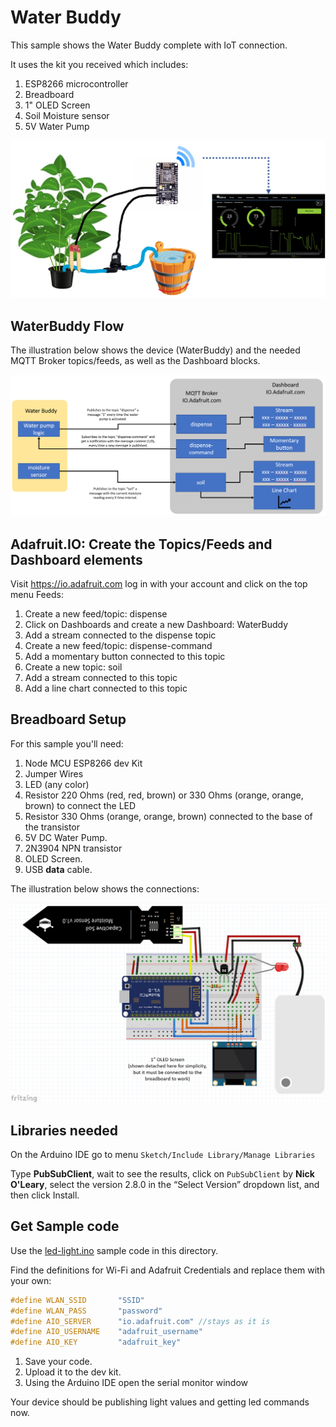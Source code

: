 # Water Buddy

This sample shows the Water Buddy complete with IoT connection.

It uses the kit you received which includes:

1. ESP8266 microcontroller
1. Breadboard
1. 1" OLED Screen
1. Soil Moisture sensor
1. 5V Water Pump

![Toolchain](../Images/waterbuddy.png)

## WaterBuddy Flow

The illustration below shows the device (WaterBuddy) and the needed MQTT Broker topics/feeds, as well as the Dashboard blocks.

![Toolchain](../Images/flow.png)

## Adafruit.IO: Create the Topics/Feeds and Dashboard elements

Visit https://io.adafruit.com log in with your account and click on the top menu Feeds:

1. Create a new feed/topic: dispense
1. Click on Dashboards and create a new Dashboard: WaterBuddy
1. Add a stream connected to the dispense topic
1. Create a new feed/topic: dispense-command
1. Add a momentary button connected to this topic
1. Create a new topic: soil
1. Add a stream connected to this topic
1. Add a line chart connected to this topic

## Breadboard Setup

For this sample you'll need:

1. Node MCU ESP8266 dev Kit
1. Jumper Wires
1. LED (any color)
1. Resistor 220 Ohms (red, red, brown) or 330 Ohms (orange, orange, brown) to connect the LED
1. Resistor 330 Ohms (orange, orange, brown) connected to the base of the transistor
1. 5V DC Water Pump.
2. 2N3904 NPN transistor
3. OLED Screen.
4. USB **data** cable.

The illustration below shows the connections:

![Toolchain](../Images/waterbuddy-setup.png)

## Libraries needed

On the Arduino IDE go to menu `Sketch/Include Library/Manage Libraries`

Type **PubSubClient**, wait to see the results, click on `PubSubClient` by **Nick O'Leary**, select the version 2.8.0 in the “Select Version” dropdown list, and then click Install.

## Get Sample code

Use the [led-light.ino](Water-Buddy.ino) sample code in this directory.

Find the definitions for Wi-Fi and Adafruit Credentials and replace them with your own:

```C
#define WLAN_SSID       "SSID"
#define WLAN_PASS       "password"
#define AIO_SERVER      "io.adafruit.com" //stays as it is
#define AIO_USERNAME    "adafruit_username"
#define AIO_KEY         "adafruit_key"
```

1. Save your code.
1. Upload it to the dev kit.
1. Using the Arduino IDE open the serial monitor window

Your device should be publishing light values and getting led commands now.